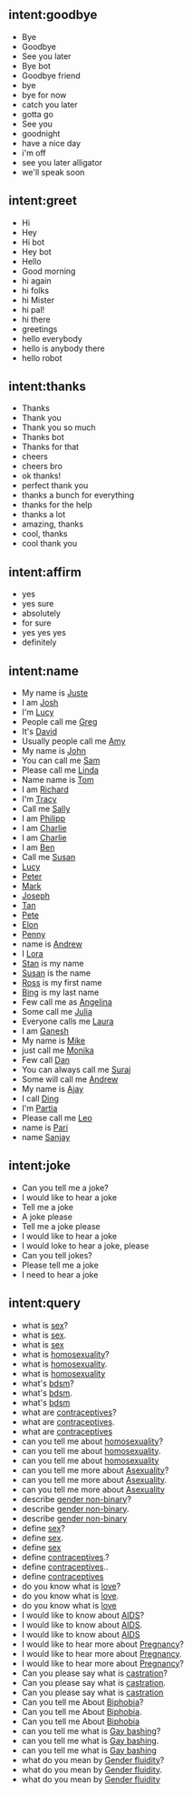<!--- Make sure to update this training data file with more training examples from https://forum.rasa.com/t/rasa-starter-pack/704 -->

## intent:goodbye <!--- The label of the intent -->
- Bye 			<!--- Training examples for intent 'bye'-->
- Goodbye
- See you later
- Bye bot
- Goodbye friend
- bye
- bye for now
- catch you later
- gotta go
- See you
- goodnight
- have a nice day
- i'm off
- see you later alligator
- we'll speak soon

## intent:greet
- Hi
- Hey
- Hi bot
- Hey bot
- Hello
- Good morning
- hi again
- hi folks
- hi Mister
- hi pal!
- hi there
- greetings
- hello everybody
- hello is anybody there
- hello robot

## intent:thanks
- Thanks
- Thank you
- Thank you so much
- Thanks bot
- Thanks for that
- cheers
- cheers bro
- ok thanks!
- perfect thank you
- thanks a bunch for everything
- thanks for the help
- thanks a lot
- amazing, thanks
- cool, thanks
- cool thank you

## intent:affirm
- yes
- yes sure
- absolutely
- for sure
- yes yes yes
- definitely


## intent:name
- My name is [Juste](name)  <!--- Square brackets contain the value of entity while the text in parentheses is a a label of the entity -->
- I am [Josh](name)
- I'm [Lucy](name)
- People call me [Greg](name)
- It's [David](name)
- Usually people call me [Amy](name)
- My name is [John](name)
- You can call me [Sam](name)
- Please call me [Linda](name)
- Name name is [Tom](name)
- I am [Richard](name)
- I'm [Tracy](name)
- Call me [Sally](name)
- I am [Philipp](name)
- I am [Charlie](name)
- I am [Charlie](name)
- I am [Ben](name)
- Call me [Susan](name)
- [Lucy](name)
- [Peter](name)
- [Mark](name)
- [Joseph](name)
- [Tan](name)
- [Pete](name)
- [Elon](name)
- [Penny](name)
- name is [Andrew](name)
- I [Lora](name)
- [Stan](name) is my name
- [Susan](name) is the name
- [Ross](name) is my first name
- [Bing](name) is my last name
- Few call me as [Angelina](name)
- Some call me [Julia](name)
- Everyone calls me [Laura](name)
- I am [Ganesh](name)
- My name is [Mike](name)
- just call me [Monika](name)
- Few call [Dan](name)
- You can always call me [Suraj](name)
- Some will call me [Andrew](name)
- My name is [Ajay](name)
- I call [Ding](name)
- I'm [Partia](name)
- Please call me [Leo](name)
- name is [Pari](name)
- name [Sanjay](name)


## intent:joke
- Can you tell me a joke?
- I would like to hear a joke
- Tell me a joke
- A joke please
- Tell me a joke please
- I would like to hear a joke
- I would loke to hear a joke, please
- Can you tell jokes?
- Please tell me a joke
- I need to hear a joke


## intent:query
- what is [sex](term)?
- what is [sex](term).
- what is [sex](term)
- what is [homosexuality](term)?
- what is [homosexuality](term).
- what is [homosexuality](term)
- what's [bdsm](term)?
- what's [bdsm](term).
- what's [bdsm](term)
- what are [contraceptives](term)?
- what are [contraceptives](term).
- what are [contraceptives](term)
- can you tell me about [homosexuality](term)?
- can you tell me about [homosexuality](term).
- can you tell me about [homosexuality](term)
- can you tell me more about [Asexuality](term)?
- can you tell me more about [Asexuality](term).
- can you tell me more about [Asexuality](term)
- describe [gender non-binary](term)?
- describe [gender non-binary](term).
- describe [gender non-binary](term)
- define [sex](term)?
- define [sex](term).
- define [sex](term)
- define [contraceptives](term).?
- define [contraceptives](term)..
- define [contraceptives](term)
- do you know what is [love](term)?
- do you know what is [love](term).
- do you know what is [love](term)
- I would like to know about [AIDS](term)?
- I would like to know about [AIDS](term).
- I would like to know about [AIDS](term)
- I would like to hear more about [Pregnancy](term)?
- I would like to hear more about [Pregnancy](term).
- I would like to hear more about [Pregnancy](term)?
- Can you please say what is [castration](term)?
- Can you please say what is [castration](term).
- Can you please say what is [castration](term)
- Can you tell me About [Biphobia](term)?
- Can you tell me About [Biphobia](term).
- Can you tell me About [Biphobia](term)
- can you tell me what is [Gay bashing](term)?
- can you tell me what is [Gay bashing](term).
- can you tell me what is [Gay bashing](term)
- what do you mean by [Gender fluidity](term)?
- what do you mean by [Gender fluidity](term).
- what do you mean by [Gender fluidity](term)
